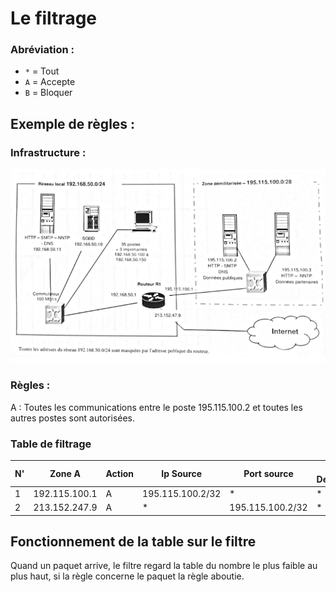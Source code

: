 # Le filtrage 

### Abréviation :

- `*` = Tout
- `A` = Accepte
- `B` = Bloquer

## Exemple de règles :

### Infrastructure :

![Exemple d'infrastructure avec filtrage](images/filtrageReseau.png)

### Règles :

A : Toutes les communications entre le poste 195.115.100.2 et toutes les autres postes sont autorisées.

### Table de filtrage

| N'  | Zone A        | Action | Ip Source        | Port source      | Ip Destination | Port destination | Protocole | Etat TCP | Description |
| --- | ------------- | ------ | ---------------- | ---------------- | -------------- | ---------------- | --------- | -------- | ----------- |
| 1   | 192.115.100.1 | A      | 195.115.100.2/32 | *                | *              | *                | *         |          | A:Demande   |
| 2   | 213.152.247.9 | A      | *                | 195.115.100.2/32 | *              | *                | *         |          | A:Retour    |


## Fonctionnement de la table sur le filtre

Quand un paquet arrive, le filtre regard la table du nombre le plus faible au plus haut, si la règle concerne le paquet la règle aboutie. 